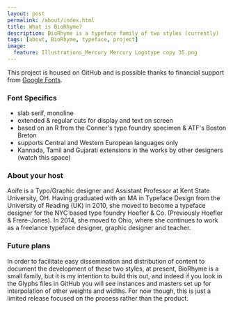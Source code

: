 ```yaml
---
layout: post
permalink: /about/index.html
title: What is BioRhyme?
description: BioRhyme is a typeface family of two styles (currently)
tags: [about, BioRhyme, typeface, project]
image:
  feature: Illustrations_Mercury Mercury Logotype copy 35.png
---
```


This project is housed on GitHub and is possible thanks to financial support from [Google Fonts](https://www.google.com/fonts).

### Font Specifics
* slab serif, monoline
* extended & regular cuts for display and text on screen
* based on an R from the Conner's type foundry specimen & ATF's Boston Breton
* supports Central and Western European languages only
* Kannada, Tamil and Gujarati extensions in the works by other designers (watch this space)

### About your host
Aoife is a Typo/Graphic designer and Assistant Professor at Kent State University, OH. Having graduated with an MA in Typeface Design from the University of Reading (UK) in 2010, she moved to become a typeface designer for the NYC based type foundry Hoefler & Co. (Previously Hoefler & Frere-Jones). In 2014, she moved to Ohio, where she continues to work as a freelance typeface designer, graphic designer and teacher.

### Future plans
In order to facilitate easy dissemination and distribution of content to document the development of these two styles, at present, BioRhyme is a small family, but it is my intention to build this out, and indeed if you look in the Glyphs files in GitHub you will see instances and masters set up for interpolation of other weights and widths. For now though, this is just a limited release focused on the process rather than the product.
